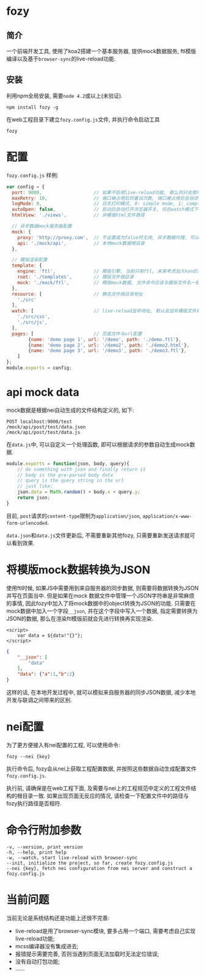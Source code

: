 # fozy

## 简介

一个前端开发工具, 使用了koa2搭建一个基本服务器, 提供mock数据服务, ftl模版编译以及基于`browser-sync`的live-reload功能.

## 安装

利用npm全局安装, 需要`node 4.2`或以上(未验证).

`npm install fozy -g`

在web工程目录下建立`fozy.config.js`文件, 并执行命令启动工具

`fozy`

# 配置

`fozy.config.js` 样例:

```javascript
var config = {
  port: 9000,                   // 如果不启用live-reload功能, 那么则只会使用这个端口, 但如果要启用live-reload功能, 那么就多使用一个端口, 如:9001, 此时应该访问`localhost:9001`
  maxRetry: 10,                 // 端口被占用后的重试次数, 端口被占用后会自动+1, 知道能够建立服务器为止
  logMode: 0,                   // 日志打印模式, 0: simple mode, 1: complete mode
  autoOpen: false,              // 启动后自动打开浏览器开关, 仅在watch模式下有效(fozy -w)
  htmlView: './views',          // 非模版html文件路径

  // 异步数据mock服务器配置
  mock: {                       
    proxy: 'http://proxy.com',  // 不设置或为false时无效, 异步数据代理, 可以启动java服务器, 并将异步请求转给java服务器从而获取异步数据, 此时模版渲染与静态文件仍然由fozy提供, 即仍然可以使用live-reload功能
    api: './mock/api',          // 本地mock数据根目录
  },     

  // 模版渲染配置
  template: {
    engine: 'ftl',              // 模版引擎, 当前只有ftl, 未来考虑加入handlebars等渲染引擎
    root: './templates',        // 模版文件根目录
    mock: './mock/ftl',         // 模版mock数据, 文件命令应该与模版文件名一致, 如:demo.ftl, demo.json. 全局mock数据文件应该是 ./mock/ftl/global/data.json
  },
  resource: [                   // 静态文件根目录地址
    './src'
  ],
  watch: [                      // live-reload监听地址, 默认会监听模版文件根目录下的所有文件
    './src/css',
    './src/js',
  ],
  pages: [                      // 页面文件与url配置
        {name: 'demo page 1', url: '/demo', path: './demo.ftl'},
        {name: 'demo page 2', url: '/demo2', path: './demo2.html'},
        {name: 'demo page 3', url: '/demo3', path: './demo3.ftl'},
    ]
};
module.exports = config;
```

# api mock data

mock数据是根据nei自动生成的文件结构定义的, 如下:

```
POST localhost:9000/test
/mock/api/post/test/data.json
/mock/api/post/test/data.js
```

在`data.js`中, 可以自定义一个处理函数, 即可以根据请求的参数自动生成mock数据.

```javascript
module.exports = function(json, body, query){
    // do something with json and finally return it
    // body is the pre-parsed body data
    // query is the query string in the url
    // just like:
    json.data = Math.random() + body.x + query.y;
    return json;
}
```

目前, `post`请求的`content-type`限制为`application/json`, `application/x-www-form-urlencoded`.

`data.json`和`data.js`文件更新后, 不需要重新其他fozy, 只需要重新发送请求就可以看到效果.

# 将模版mock数据转换为JSON

使用ftl时候, 如果JS中需要用到来自服务器的同步数据, 则需要将数据转换为JSON并写在页面当中. 但是如果在mock 数据文件中管理一个JSON字符串是非常麻烦的事情, 因此fozy中加入了将mock数据中的object转换为JSON的功能. 只需要在mock数据中加入一个字段`__json`, 并在这个字段中写入一个数据, 指定需要转换为JSON的数据, 那么在渲染ftl模版前就会先进行转换再实现渲染.

```ftl
<script>
    var data = ${data!"{}"};
</script>
```

```json
{
    "__json": [
        "data"
    ],
    "data": {"a":1,"b":2}
}
```

这样的话, 在本地开发过程中, 就可以模拟来自服务器的同步JSON数据, 减少本地开发与联调之间带来的区别.

# nei配置

为了更方便接入有nei配置的工程, 可以使用命令:

`fozy --nei {key}`

执行命令后, fozy会从nei上获取工程配置数据, 并按照这些数据自动生成配置文件`fozy.config.js`.

执行前, 请确保是在web工程下面, 及需要与nei上的工程规范中定义的工程文件结构的根目录一致. 如果出现页面无反应的情况, 请检查一下配置文件中的路径与fozy执行路径是否相符.

# 命令行附加参数

```
-v, --version, print version
-h, --help, print help
-w, --watch, start live-reload with browser-sync
--init, initialize the project, so far, create fozy.config.js
--nei {key}, fetch nei configuration from nei server and construct a fozy.config.js
```

# 当前问题

当前无论是系统结构还是功能上还很不完善:

- live-reload是用了browser-sync模块, 要多占用一个端口, 需要考虑自己实现live-reload功能;
- mcss编译器没有集成进去;
- 报错提示需要完善, 否则当遇到页面无法加载时无法定位错误;
- 没有自动打包功能;
- ......
